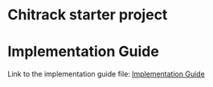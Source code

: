 # Chitrack starter project

# Implementation Guide
Link to the implementation guide file: [Implementation Guide](./PRD.MD)



